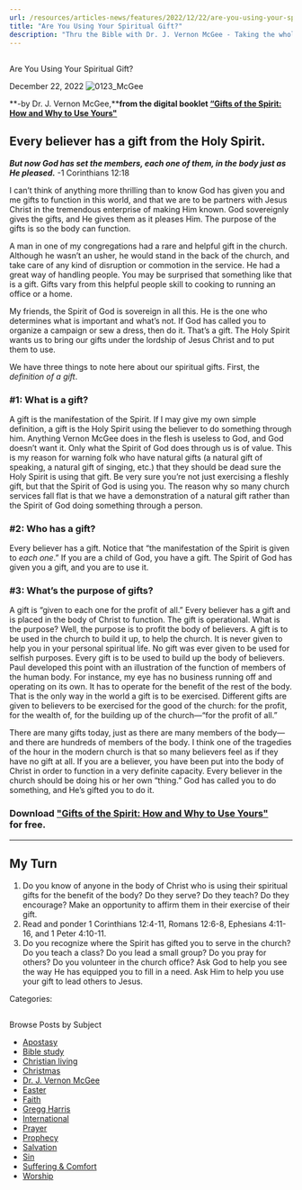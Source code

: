 ```yaml
---
url: /resources/articles-news/features/2022/12/22/are-you-using-your-spiritual-gift
title: "Are You Using Your Spiritual Gift?"
description: "Thru the Bible with Dr. J. Vernon McGee - Taking the whole Word to the whole world"
---
```







## 
 Are You Using Your Spiritual Gift?


December 22, 2022
![](https://www.ttb.org/images/default-source/features-and-news/0123_mcgeecb60ae00-9724-42c4-b1ef-e3cfa19e20ee.jpg?sfvrsn=219a1816_1 "0123_McGee")




**-by Dr. J. Vernon McGee,****from the digital booklet [“Gifts of the Spirit: How and Why to Use Yours"](/docs/default-source/booklets/ttb_gifts-of-the-spirit.pdf?sfvrsn=c2981816_2)**

## 

## Every believer has a gift from the Holy Spirit.

***But now God has set the members, each one of them, in the body just as He pleased.*** -1 Corinthians 12:18

I can’t think of anything more thrilling than to know God has given you and me gifts to function in this world, and that we are to be partners with Jesus Christ in the tremendous enterprise of making Him known. God sovereignly gives the gifts, and He gives them as it pleases Him. The purpose of the gifts is so the body can function.

A man in one of my congregations had a rare and helpful gift in the church. Although he wasn’t an usher, he would stand in the back of the church, and take care of any kind of disruption or commotion in the service. He had a great way of handling people. You may be surprised that something like that is a gift. Gifts vary from this helpful people skill to cooking to running an office or a home. 

My friends, the Spirit of God is sovereign in all this. He is the one who determines what is important and what’s not. If God has called you to organize a campaign or sew a dress, then do it. That’s a gift. The Holy Spirit wants us to bring our gifts under the lordship of Jesus Christ and to put them to use.

We have three things to note here about our spiritual gifts. First, the *definition of a gift*. 

### #1: What is a gift?

A gift is the manifestation of the Spirit. If I may give my own simple definition, a gift is the Holy Spirit using the believer to do something through him. Anything Vernon McGee does in the flesh is useless to God, and God doesn’t want it. Only what the Spirit of God does through us is of value. This is my reason for warning folk who have natural gifts (a natural gift of speaking, a natural gift of singing, etc.) that they should be dead sure the Holy Spirit is using that gift. Be very sure you’re not just exercising a fleshly gift, but that the Spirit of God is using you. The reason why so many church services fall flat is that we have a demonstration of a natural gift rather than the Spirit of God doing something through a person.

### #2: Who has a gift?

Every believer has a gift. Notice that “the manifestation of the Spirit is given to *each one*.” If you are a child of God, you have a gift. The Spirit of God has given you a gift, and you are to use it.

### #3: What’s the purpose of gifts?

A gift is “given to each one for the profit of all.” Every believer has a gift and is placed in the body of Christ to function. The gift is operational. What is the purpose? Well, the purpose is to profit the body of believers. A gift is to be used in the church to build it up, to help the church. It is never given to help you in your personal spiritual life. No gift was ever given to be used for selfish purposes. Every gift is to be used to build up the body of believers. Paul developed this point with an illustration of the function of members of the human body. For instance, my eye has no business running off and operating on its own. It has to operate for the benefit of the rest of the body. That is the only way in the world a gift is to be exercised. Different gifts are given to believers to be exercised for the good of the church: for the profit, for the wealth of, for the building up of the church—“for the profit of all.”

There are many gifts today, just as there are many members of the body—and there are hundreds of members of the body. I think one of the tragedies of the hour in the modern church is that so many believers feel as if they have no gift at all. If you are a believer, you have been put into the body of Christ in order to function in a very definite capacity. Every believer in the church should be doing his or her own “thing.” God has called you to do something, and He’s gifted you to do it. 

### Download ["Gifts of the Spirit: How and Why to Use Yours"](/docs/default-source/booklets/ttb_gifts-of-the-spirit.pdf?sfvrsn=c2981816_2) for free.



---

## My Turn

1. Do you know of anyone in the body of Christ who is using their spiritual gifts for the benefit of the body? Do they serve? Do they teach? Do they encourage? Make an opportunity to affirm them in their exercise of their gift.
2. Read and ponder 1 Corinthians 12:4-11, Romans 12:6-8, Ephesians 4:11-16, and 1 Peter 4:10-11.
3. Do you recognize where the Spirit has gifted you to serve in the church? Do you teach a class? Do you lead a small group? Do you pray for others? Do you volunteer in the church office? Ask God to help you see the way He has equipped you to fill in a need. Ask Him to help you use your gift to lead others to Jesus.



Categories: 









## 
 Browse Posts by Subject


* [Apostasy](/resources/articles-news/-in-tags/tags/Apostasy)
* [Bible study](/resources/articles-news/-in-tags/tags/Bible-study)
* [Christian living](/resources/articles-news/-in-tags/tags/Christian-living)
* [Christmas](/resources/articles-news/-in-tags/tags/Christmas)
* [Dr. J. Vernon McGee](/resources/articles-news/-in-tags/tags/Dr-J-Vernon-McGee)
* [Easter](/resources/articles-news/-in-tags/tags/easter)
* [Faith](/resources/articles-news/-in-tags/tags/Faith)
* [Gregg Harris](/resources/articles-news/-in-tags/tags/Gregg-Harris)
* [International](/resources/articles-news/-in-tags/tags/International)
* [Prayer](/resources/articles-news/-in-tags/tags/prayer)
* [Prophecy](/resources/articles-news/-in-tags/tags/Prophecy)
* [Salvation](/resources/articles-news/-in-tags/tags/Salvation)
* [Sin](/resources/articles-news/-in-tags/tags/sin)
* [Suffering & Comfort](/resources/articles-news/-in-tags/tags/Suffering-Comfort)
* [Worship](/resources/articles-news/-in-tags/tags/worship)






